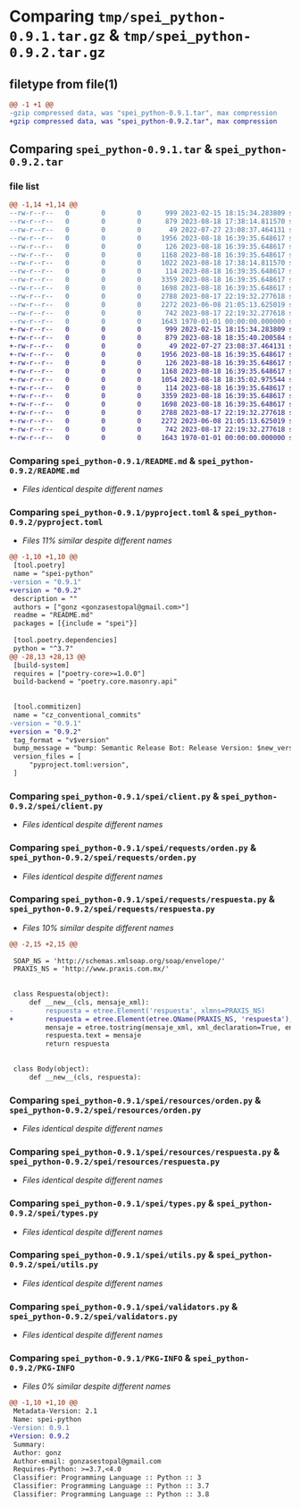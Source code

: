 # Comparing `tmp/spei_python-0.9.1.tar.gz` & `tmp/spei_python-0.9.2.tar.gz`

## filetype from file(1)

```diff
@@ -1 +1 @@
-gzip compressed data, was "spei_python-0.9.1.tar", max compression
+gzip compressed data, was "spei_python-0.9.2.tar", max compression
```

## Comparing `spei_python-0.9.1.tar` & `spei_python-0.9.2.tar`

### file list

```diff
@@ -1,14 +1,14 @@
--rw-r--r--   0        0        0      999 2023-02-15 18:15:34.283809 spei_python-0.9.1/README.md
--rw-r--r--   0        0        0      879 2023-08-18 17:38:14.811570 spei_python-0.9.1/pyproject.toml
--rw-r--r--   0        0        0       49 2022-07-27 23:08:37.464131 spei_python-0.9.1/spei/__init__.py
--rw-r--r--   0        0        0     1956 2023-08-18 16:39:35.648617 spei_python-0.9.1/spei/client.py
--rw-r--r--   0        0        0      126 2023-08-18 16:39:35.648617 spei_python-0.9.1/spei/requests/__init__.py
--rw-r--r--   0        0        0     1168 2023-08-18 16:39:35.648617 spei_python-0.9.1/spei/requests/orden.py
--rw-r--r--   0        0        0     1022 2023-08-18 17:38:14.811570 spei_python-0.9.1/spei/requests/respuesta.py
--rw-r--r--   0        0        0      114 2023-08-18 16:39:35.648617 spei_python-0.9.1/spei/resources/__init__.py
--rw-r--r--   0        0        0     3359 2023-08-18 16:39:35.648617 spei_python-0.9.1/spei/resources/orden.py
--rw-r--r--   0        0        0     1698 2023-08-18 16:39:35.648617 spei_python-0.9.1/spei/resources/respuesta.py
--rw-r--r--   0        0        0     2788 2023-08-17 22:19:32.277618 spei_python-0.9.1/spei/types.py
--rw-r--r--   0        0        0     2272 2023-06-08 21:05:13.625019 spei_python-0.9.1/spei/utils.py
--rw-r--r--   0        0        0      742 2023-08-17 22:19:32.277618 spei_python-0.9.1/spei/validators.py
--rw-r--r--   0        0        0     1643 1970-01-01 00:00:00.000000 spei_python-0.9.1/PKG-INFO
+-rw-r--r--   0        0        0      999 2023-02-15 18:15:34.283809 spei_python-0.9.2/README.md
+-rw-r--r--   0        0        0      879 2023-08-18 18:35:40.200584 spei_python-0.9.2/pyproject.toml
+-rw-r--r--   0        0        0       49 2022-07-27 23:08:37.464131 spei_python-0.9.2/spei/__init__.py
+-rw-r--r--   0        0        0     1956 2023-08-18 16:39:35.648617 spei_python-0.9.2/spei/client.py
+-rw-r--r--   0        0        0      126 2023-08-18 16:39:35.648617 spei_python-0.9.2/spei/requests/__init__.py
+-rw-r--r--   0        0        0     1168 2023-08-18 16:39:35.648617 spei_python-0.9.2/spei/requests/orden.py
+-rw-r--r--   0        0        0     1054 2023-08-18 18:35:02.975544 spei_python-0.9.2/spei/requests/respuesta.py
+-rw-r--r--   0        0        0      114 2023-08-18 16:39:35.648617 spei_python-0.9.2/spei/resources/__init__.py
+-rw-r--r--   0        0        0     3359 2023-08-18 16:39:35.648617 spei_python-0.9.2/spei/resources/orden.py
+-rw-r--r--   0        0        0     1698 2023-08-18 16:39:35.648617 spei_python-0.9.2/spei/resources/respuesta.py
+-rw-r--r--   0        0        0     2788 2023-08-17 22:19:32.277618 spei_python-0.9.2/spei/types.py
+-rw-r--r--   0        0        0     2272 2023-06-08 21:05:13.625019 spei_python-0.9.2/spei/utils.py
+-rw-r--r--   0        0        0      742 2023-08-17 22:19:32.277618 spei_python-0.9.2/spei/validators.py
+-rw-r--r--   0        0        0     1643 1970-01-01 00:00:00.000000 spei_python-0.9.2/PKG-INFO
```

### Comparing `spei_python-0.9.1/README.md` & `spei_python-0.9.2/README.md`

 * *Files identical despite different names*

### Comparing `spei_python-0.9.1/pyproject.toml` & `spei_python-0.9.2/pyproject.toml`

 * *Files 11% similar despite different names*

```diff
@@ -1,10 +1,10 @@
 [tool.poetry]
 name = "spei-python"
-version = "0.9.1"
+version = "0.9.2"
 description = ""
 authors = ["gonz <gonzasestopal@gmail.com>"]
 readme = "README.md"
 packages = [{include = "spei"}]
 
 [tool.poetry.dependencies]
 python = "^3.7"
@@ -28,13 +28,13 @@
 [build-system]
 requires = ["poetry-core>=1.0.0"]
 build-backend = "poetry.core.masonry.api"
 
 
 [tool.commitizen]
 name = "cz_conventional_commits"
-version = "0.9.1"
+version = "0.9.2"
 tag_format = "v$version"
 bump_message = "bump: Semantic Release Bot: Release Version: $new_version 🤖🚀 [skip ci]"
 version_files = [
     "pyproject.toml:version",
 ]
```

### Comparing `spei_python-0.9.1/spei/client.py` & `spei_python-0.9.2/spei/client.py`

 * *Files identical despite different names*

### Comparing `spei_python-0.9.1/spei/requests/orden.py` & `spei_python-0.9.2/spei/requests/orden.py`

 * *Files identical despite different names*

### Comparing `spei_python-0.9.1/spei/requests/respuesta.py` & `spei_python-0.9.2/spei/requests/respuesta.py`

 * *Files 10% similar despite different names*

```diff
@@ -2,15 +2,15 @@
 
 SOAP_NS = 'http://schemas.xmlsoap.org/soap/envelope/'
 PRAXIS_NS = 'http://www.praxis.com.mx/'
 
 
 class Respuesta(object):
     def __new__(cls, mensaje_xml):
-        respuesta = etree.Element('respuesta', xlmns=PRAXIS_NS)
+        respuesta = etree.Element(etree.QName(PRAXIS_NS, 'respuesta'), nsmap={None: PRAXIS_NS})
         mensaje = etree.tostring(mensaje_xml, xml_declaration=True, encoding='cp850')
         respuesta.text = mensaje
         return respuesta
 
 
 class Body(object):
     def __new__(cls, respuesta):
```

### Comparing `spei_python-0.9.1/spei/resources/orden.py` & `spei_python-0.9.2/spei/resources/orden.py`

 * *Files identical despite different names*

### Comparing `spei_python-0.9.1/spei/resources/respuesta.py` & `spei_python-0.9.2/spei/resources/respuesta.py`

 * *Files identical despite different names*

### Comparing `spei_python-0.9.1/spei/types.py` & `spei_python-0.9.2/spei/types.py`

 * *Files identical despite different names*

### Comparing `spei_python-0.9.1/spei/utils.py` & `spei_python-0.9.2/spei/utils.py`

 * *Files identical despite different names*

### Comparing `spei_python-0.9.1/spei/validators.py` & `spei_python-0.9.2/spei/validators.py`

 * *Files identical despite different names*

### Comparing `spei_python-0.9.1/PKG-INFO` & `spei_python-0.9.2/PKG-INFO`

 * *Files 0% similar despite different names*

```diff
@@ -1,10 +1,10 @@
 Metadata-Version: 2.1
 Name: spei-python
-Version: 0.9.1
+Version: 0.9.2
 Summary: 
 Author: gonz
 Author-email: gonzasestopal@gmail.com
 Requires-Python: >=3.7,<4.0
 Classifier: Programming Language :: Python :: 3
 Classifier: Programming Language :: Python :: 3.7
 Classifier: Programming Language :: Python :: 3.8
```

